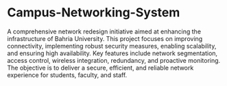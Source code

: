 # Campus-Networking-System
A comprehensive network redesign initiative aimed at enhancing the infrastructure of Bahria University. This project focuses on improving connectivity, implementing robust security measures, enabling scalability, and ensuring high availability. Key features include network segmentation, access control, wireless integration, redundancy, and proactive monitoring. The objective is to deliver a secure, efficient, and reliable network experience for students, faculty, and staff.
